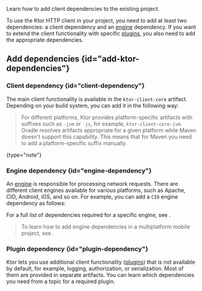 [//]: # (title: Adding client dependencies)

<excerpt>Learn how to add client dependencies to the existing project.</excerpt>

To use the Ktor HTTP client in your project, you need to add at least two dependencies: a client dependency and an [engine](http-client_engines.md) dependency. If you want to extend the client functionality with specific [plugins](http-client_plugins.md), you also need to add the appropriate dependencies.

<include src="server-dependencies.xml" include-id="repositories"/>


## Add dependencies {id="add-ktor-dependencies"}

### Client dependency {id="client-dependency"}
The main client functionality is available in the `ktor-client-core` artifact. Depending on your build system, you can add it in the following way:
<var name="artifact_name" value="ktor-client-core"/>
<include src="lib.xml" include-id="add_ktor_artifact"/>

> For different platforms, Ktor provides platform-specific artifacts with suffixes such as `-jvm` or `-js`, for example, `ktor-client-core-jvm`. Gradle resolves artifacts appropriate for a given platform while Maven doesn't support this capability. This means that for Maven you need to add a platform-specific suffix manually.
>
{type="note"}


### Engine dependency {id="engine-dependency"}
An [engine](http-client_engines.md) is responsible for processing network requests. There are different client engines available for various platforms, such as Apache, CIO, Android, iOS, and so on. For example, you can add a `CIO` engine dependency as follows:
<var name="artifact_name" value="ktor-client-cio"/>
<include src="lib.xml" include-id="add_ktor_artifact"/>

For a full list of dependencies required for a specific engine, see [](http-client_engines.md#dependencies).

> To learn how to add engine dependencies in a multiplatform mobile project, see [](getting_started_ktor_client_multiplatform_mobile.md#ktor-dependencies).

### Plugin dependency {id="plugin-dependency"}
Ktor lets you use additional client functionality ([plugins](http-client_plugins.md)) that is not available by default, for example, logging, authorization, or serialization. Most of them are provided in separate artifacts. You can learn which dependencies you need from a topic for a required plugin.
